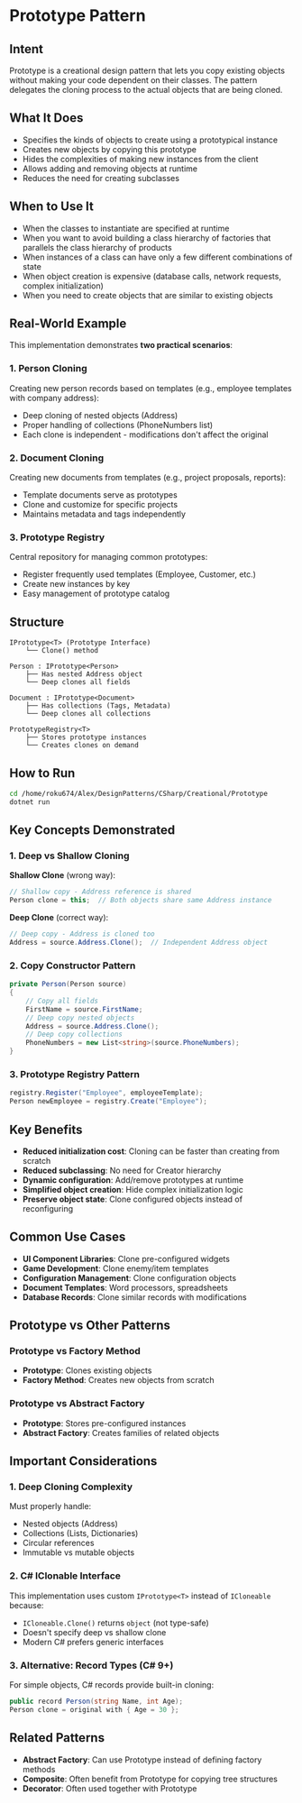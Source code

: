 # Prototype Pattern

## Intent
Prototype is a creational design pattern that lets you copy existing objects without making your code dependent on their classes. The pattern delegates the cloning process to the actual objects that are being cloned.

## What It Does
- Specifies the kinds of objects to create using a prototypical instance
- Creates new objects by copying this prototype
- Hides the complexities of making new instances from the client
- Allows adding and removing objects at runtime
- Reduces the need for creating subclasses

## When to Use It
- When the classes to instantiate are specified at runtime
- When you want to avoid building a class hierarchy of factories that parallels the class hierarchy of products
- When instances of a class can have only a few different combinations of state
- When object creation is expensive (database calls, network requests, complex initialization)
- When you need to create objects that are similar to existing objects

## Real-World Example
This implementation demonstrates **two practical scenarios**:

### 1. Person Cloning
Creating new person records based on templates (e.g., employee templates with company address):
- Deep cloning of nested objects (Address)
- Proper handling of collections (PhoneNumbers list)
- Each clone is independent - modifications don't affect the original

### 2. Document Cloning
Creating new documents from templates (e.g., project proposals, reports):
- Template documents serve as prototypes
- Clone and customize for specific projects
- Maintains metadata and tags independently

### 3. Prototype Registry
Central repository for managing common prototypes:
- Register frequently used templates (Employee, Customer, etc.)
- Create new instances by key
- Easy management of prototype catalog

## Structure
```
IPrototype<T> (Prototype Interface)
    └── Clone() method

Person : IPrototype<Person>
    ├── Has nested Address object
    └── Deep clones all fields

Document : IPrototype<Document>
    ├── Has collections (Tags, Metadata)
    └── Deep clones all collections

PrototypeRegistry<T>
    ├── Stores prototype instances
    └── Creates clones on demand
```

## How to Run
```bash
cd /home/roku674/Alex/DesignPatterns/CSharp/Creational/Prototype
dotnet run
```

## Key Concepts Demonstrated

### 1. Deep vs Shallow Cloning
**Shallow Clone** (wrong way):
```csharp
// Shallow copy - Address reference is shared
Person clone = this;  // Both objects share same Address instance
```

**Deep Clone** (correct way):
```csharp
// Deep copy - Address is cloned too
Address = source.Address.Clone();  // Independent Address object
```

### 2. Copy Constructor Pattern
```csharp
private Person(Person source)
{
    // Copy all fields
    FirstName = source.FirstName;
    // Deep copy nested objects
    Address = source.Address.Clone();
    // Deep copy collections
    PhoneNumbers = new List<string>(source.PhoneNumbers);
}
```

### 3. Prototype Registry Pattern
```csharp
registry.Register("Employee", employeeTemplate);
Person newEmployee = registry.Create("Employee");
```

## Key Benefits
- **Reduced initialization cost**: Cloning can be faster than creating from scratch
- **Reduced subclassing**: No need for Creator hierarchy
- **Dynamic configuration**: Add/remove prototypes at runtime
- **Simplified object creation**: Hide complex initialization logic
- **Preserve object state**: Clone configured objects instead of reconfiguring

## Common Use Cases
- **UI Component Libraries**: Clone pre-configured widgets
- **Game Development**: Clone enemy/item templates
- **Configuration Management**: Clone configuration objects
- **Document Templates**: Word processors, spreadsheets
- **Database Records**: Clone similar records with modifications

## Prototype vs Other Patterns

### Prototype vs Factory Method
- **Prototype**: Clones existing objects
- **Factory Method**: Creates new objects from scratch

### Prototype vs Abstract Factory
- **Prototype**: Stores pre-configured instances
- **Abstract Factory**: Creates families of related objects

## Important Considerations

### 1. Deep Cloning Complexity
Must properly handle:
- Nested objects (Address)
- Collections (Lists, Dictionaries)
- Circular references
- Immutable vs mutable objects

### 2. C# IClonable Interface
This implementation uses custom `IPrototype<T>` instead of `ICloneable` because:
- `ICloneable.Clone()` returns `object` (not type-safe)
- Doesn't specify deep vs shallow clone
- Modern C# prefers generic interfaces

### 3. Alternative: Record Types (C# 9+)
For simple objects, C# records provide built-in cloning:
```csharp
public record Person(string Name, int Age);
Person clone = original with { Age = 30 };
```

## Related Patterns
- **Abstract Factory**: Can use Prototype instead of defining factory methods
- **Composite**: Often benefit from Prototype for copying tree structures
- **Decorator**: Often used together with Prototype
